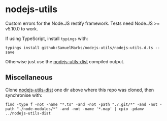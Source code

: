 nodejs-utils
============

Custom errors for the Node.JS restify framework. Tests need Node.JS >= v5.10.0 to work.

If using TypeScript, install `typings` with:

    typings install github:SamuelMarks/nodejs-utils/nodejs-utils.d.ts --save

Otherwise just use the [nodejs-utils-dist](https://github.com/SamuelMarks/nodejs-utils-dist) compiled output.

## Miscellaneous

Clone [nodejs-utils-dist](https://github.com/SamuelMarks/nodejs-utils-dist) one dir above where this repo was cloned, then synchronise with:

    find -type f -not -name "*.ts" -and -not -path "./.git/*" -and -not -path "./node-modules/*" -and -not -name '*.map' | cpio -pdamv ../nodejs-utils-dist
